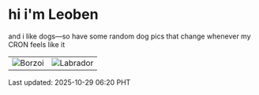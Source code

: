 # hi i'm Leoben

and i like dogs—so have some random dog pics that change whenever my CRON feels like it

|  |  |
|--------|----------|
| ![Borzoi](https://random-dog-vercel.vercel.app/api/random-borzoi?v=1761690050) | ![Labrador](https://random-dog-vercel.vercel.app/api/random-labrador?v=1761690050) |

Last updated: 2025-10-29 06:20 PHT
